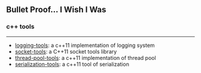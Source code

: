 ## Bullet Proof... I Wish I Was

### c++ tools
------
- [logging-tools](https://github.com/toastoffee/logging-tools): a c++11 implementation of logging system
- [socket-tools](https://github.com/toastoffee/socket-tools): a C++11 socket tools library
- [thread-pool-tools](https://github.com/toastoffee/thread-pool-tools): a c++11 implementation of thread pool
- [serialization-tools](https://github.com/toastoffee/serialization-tools): a c++11 tool of serialization


<!--
**toastoffee/toastoffee** is a ✨ _special_ ✨ repository because its `README.md` (this file) appears on your GitHub profile.

Here are some ideas to get you started:

- 🔭 I’m currently working on ...
- 🌱 I’m currently learning ...
- 👯 I’m looking to collaborate on ...
- 🤔 I’m looking for help with ...
- 💬 Ask me about ...
- 📫 How to reach me: ...
- 😄 Pronouns: ...
- ⚡ Fun fact: ...
-->
